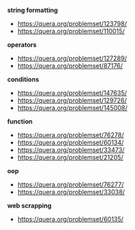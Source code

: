 **string formatting**

* https://quera.org/problemset/123798/
* https://quera.org/problemset/110015/

**operators**

* https://quera.org/problemset/127289/
* https://quera.org/problemset/87176/

**conditions**

* https://quera.org/problemset/147635/
* https://quera.org/problemset/129726/
* https://quera.org/problemset/145008/

**function**

* https://quera.org/problemset/76278/
* https://quera.org/problemset/60134/
* https://quera.org/problemset/33473/
* https://quera.org/problemset/21205/

**oop**

* https://quera.org/problemset/76277/
* https://quera.org/problemset/33038/

**web scrapping**

* https://quera.org/problemset/60135/
